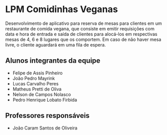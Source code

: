 # LPM Comidinhas Veganas
Desenvolvimento de aplicativo para reserva de mesas para clientes em um restaurante de comida vegana, que consiste em emitir requisições com data e hora de entrada e saída de clientes para alocá-los em respectivas mesas de 4, 6 e 8 lugares que os comportem. 
Em caso de não haver mesa livre, o cliente aguardará em uma fila de espera.

## Alunos integrantes da equipe

* Felipe de Assis Pinheiro
* João Pedro Mayrink
* Lucas Carvalho Peres
* Matheus Pretti de Oliva
* Nelson de Campos Nolasco
* Pedro Henrique Lobato Firbida

## Professores responsáveis

* João Caram Santos de Oliveira

